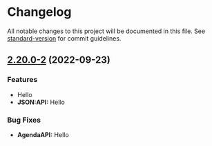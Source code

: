 # Changelog

All notable changes to this project will be documented in this file. See [standard-version](blabla) for commit guidelines.

## [2.20.0-2](blablabla) (2022-09-23)


### Features

* Hello
* **JSON:API:** Hello

### Bug Fixes

* **AgendaAPI:** Hello
